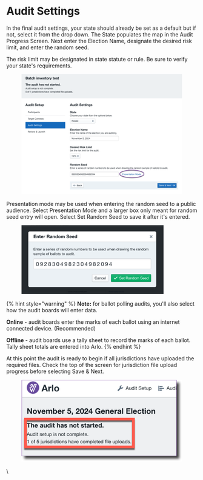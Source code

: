 # Audit Settings

In the final audit settings, your state should already be set as a default but if not, select it from the drop down. The State populates the map in the Audit Progress Screen.  Next enter the Election Name, designate the desired risk limit, and enter the random seed.&#x20;

The risk limit may be designated in state statute or rule. Be sure to verify your state's requirements.

<figure><img src="../../.gitbook/assets/image (115).png" alt=""><figcaption></figcaption></figure>

Presentation mode may be used when entering the random seed to a public audience. Select Presentation Mode and a larger box only meant for random seed entry will open.  Select Set Random Seed to save it after it's entered.

<figure><img src="../../.gitbook/assets/image (116).png" alt="" width="375"><figcaption></figcaption></figure>

{% hint style="warning" %}
**Note:** for ballot polling audits, you'll also select how the audit boards will enter data.&#x20;

**Online** - audit boards enter the marks of each ballot using an internet connected device. (Recommended)

**Offline** - audit boards use a tally sheet to record the marks of each ballot. Tally sheet totals are entered into Arlo.&#x20;
{% endhint %}

At this point the audit is ready to begin if all jurisdictions have uploaded the required files. Check the top of the screen for jurisdiction file upload progress before selecting Save & Next.

<figure><img src="../../.gitbook/assets/image (95).png" alt=""><figcaption></figcaption></figure>

\
